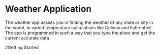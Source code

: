 # Weather Application
The weather app assists you in finding the weather of any state or city in the world, in varied temperature 
calculations like Celcius and Fahrenheit. The app is programmed in such a way that you type the place and get the current accurate data.

#Getting Started
   
